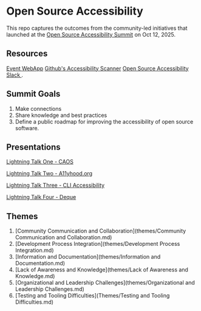 # Open Source Accessibility

This repo captures the outcomes from the community-led initiatives that launched at the [Open Source Accessibility Summit](https://2025.allthingsopen.org/open-source-accessibility-summit) on Oct 12, 2025. 

## Resources
[Event WebApp](https://open-source-accessibility-summit.netlify.app/)
[Github's Accessibility Scanner](https://github.com/github/accessibility-scanner)
[Open Source Accessibility Slack ](https://join.slack.com/t/opensourceacc-kab3997/shared_invite/zt-39veighf6-ANp0KNyuMnITxGYMGCGFIA).

## Summit Goals
1. Make connections
2. Share knowledge and best practices
3. Define a public roadmap for improving the accessibility of open source software.

## Presentations
[Lightning Talk One - CAOS](https://caos.org/)

[Lightning Talk Two - A11yhood.org](A11yhood.org)

[Lightning Talk Three - CLI Accessibility](https://github.com/orgs/open-source-accessibility/discussions/1)

[Lightning Talk Four - Deque](https://www.deque.com/awareness-lab-online/)

## Themes
1. [Community Communication and Collaboration](themes/Community Communication and Collaboration.md)
2. [Development Process Integration](themes/Development Process Integration.md)
3. [Information and Documentation](themes/Information and Documentation.md)
4. [Lack of Awareness and Knowledge](themes/Lack of Awareness and Knowledge.md)
5. [Organizational and Leadership Challenges](themes/Organizational and Leadership Challenges.md)
6. [Testing and Tooling Difficulties](Themes/Testing and Tooling Difficulties.md)

